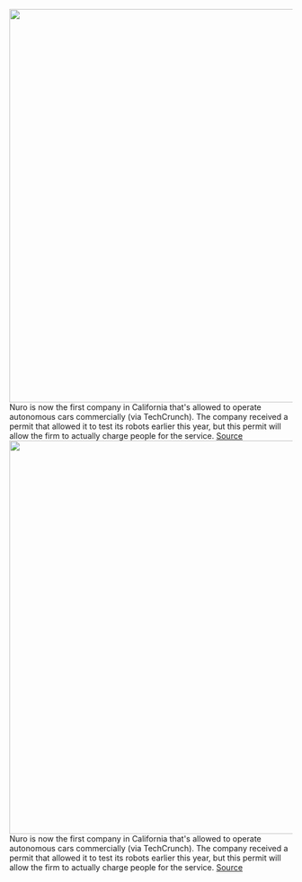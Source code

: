 <img src='https://cdn.vox-cdn.com/thumbor/v8EKoIsRXEKwWNIiyFI3dRiyyX8=/0x0:8192x4320/1200x800/filters:focal(3441x1505:4751x2815)/cdn.vox-cdn.com/uploads/chorus_image/image/68575386/Nuro_8.0.jpg' width='700px' /><br/>
Nuro is now the first company in California that's allowed to operate autonomous cars commercially (via TechCrunch). The company received a permit that allowed it to test its robots earlier this year, but this permit will allow the firm to actually charge people for the service.
<a href='https://www.theverge.com/2020/12/23/22197980/nuro-licensed-autonomous-deliveries-california'> Source <a/><img src='https://cdn.vox-cdn.com/thumbor/v8EKoIsRXEKwWNIiyFI3dRiyyX8=/0x0:8192x4320/1200x800/filters:focal(3441x1505:4751x2815)/cdn.vox-cdn.com/uploads/chorus_image/image/68575386/Nuro_8.0.jpg' width='700px' /><br/>
Nuro is now the first company in California that's allowed to operate autonomous cars commercially (via TechCrunch). The company received a permit that allowed it to test its robots earlier this year, but this permit will allow the firm to actually charge people for the service.
<a href='https://www.theverge.com/2020/12/23/22197980/nuro-licensed-autonomous-deliveries-california'> Source <a/>